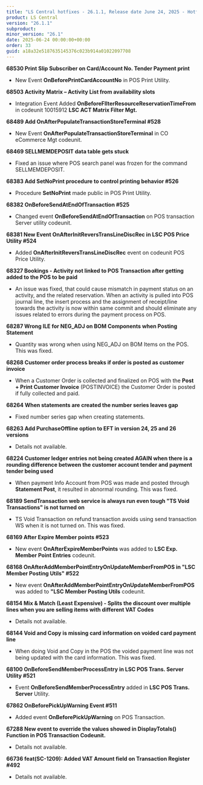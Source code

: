 ```yaml
---
title: "LS Central hotfixes - 26.1.1, Release date June 24, 2025 - Hotfixes"
product: LS Central
version: "26.1.1"
subproduct: 
minor_version: "26.1"
date: 2025-06-24 00:00:00+00:00
order: 33
guid: a18a32e5187635145376c023b914a01022097708
---
```


<strong>68530 Print Slip Subscriber on Card/Account No. Tender Payment print</strong>
<ul><li>New Event <b>OnBeforePrintCardAccountNo</b> in POS Print Utility.</li></ul>
<strong>68503 Activity Matrix – Activity List from availability slots</strong>
<ul><li>Integration Event Added <b>OnBeforeFIlterResourceReservationTimeFrom</b> in codeunit 10015912 <b>LSC ACT Matrix Filter Mgt.</b></li></ul>
<strong>68489 Add OnAfterPopulateTransactionStoreTerminal #528</strong>
<ul><li>New Event <b>OnAfterPopulateTransactionStoreTerminal</b> in CO eCommerce Mgt codeunit.</li></ul>
<strong>68469 SELLMEMDEPOSIT data table gets stuck</strong>
<ul><li>Fixed an issue where POS search panel was frozen for the command SELLMEMDEPOSIT.</li></ul>
<strong>68383 Add SetNoPrint procedure to control printing behavior #526</strong>
<ul><li>Procedure <b>SetNoPrint</b> made public in POS Print Utility.</li></ul>
<strong>68382 OnBeforeSendAtEndOfTransaction #525</strong>
<ul><li>Changed event <b>OnBeforeSendAtEndOfTransaction</b> on POS transaction Server utility codeunit.</li></ul>
<strong>68381 New Event OnAfterInitReversTransLineDiscRec in LSC POS Price Utility #524</strong>
<ul><li>Added <b>OnAfterInitReversTransLineDiscRec</b> event on codeunit POS Price Utility.</li></ul>
<strong>68327 Bookings - Activity not linked to POS Transaction after getting added to the POS to be paid</strong>
<ul><li>An issue was fixed, that could cause mismatch in payment status on an activity, and the related reservation. When an activity is pulled into POS journal line, the insert process and the assignment of receipt/line towards the activity is now within same commit and  should eliminate any issues related to errors during the payment process on POS.</li></ul>
<strong>68287 Wrong ILE for NEG_ADJ on BOM Components when Posting Statement</strong>
<ul><li>Quantity was wrong when using NEG_ADJ on BOM Items on the POS. This was fixed. </li></ul>
<strong>68268 Customer order process breaks if order is posted as customer invoice</strong>
<ul><li>When a Customer Order is collected and finalized on POS with the <b>Post + Print Customer Invoice</b> (POSTINVOICE) the Customer Order is posted if fully collected and paid.</li></ul>
<strong>68264 When statements are created the number series leaves gap</strong>
<ul><li>Fixed number series gap when creating statements.</li></ul>
<strong>68263 Add PurchaseOffline option to EFT in version 24, 25 and 26 versions</strong>
<ul><li>Details not available.</li></ul>
<strong>68224 Customer ledger entries not being created AGAIN when there is a rounding difference between the customer account tender and payment tender being used</strong>
<ul><li>When payment Info Account from POS was made and posted through <b>Statement Post</b>, it resulted in abnormal rounding. This was fixed.</li></ul>
<strong>68189 SendTransaction web service is always run even tough "TS Void Transactions" is not turned on</strong>
<ul><li>TS Void Transaction on refund transaction avoids using send transaction WS when it is not turned on. This was fixed.</li></ul>
<strong>68169 After Expire Member points #523</strong>
<ul><li>New event <b>OnAfterExpireMemberPoints</b> was added to <b>LSC Exp. Member Point Entries</b> codeunit.</li></ul>
<strong>68168 OnAfterAddMemberPointEntryOnUpdateMemberFromPOS in "LSC Member Posting Utils" #522</strong>
<ul><li>New event <b>OnAfterAddMemberPointEntryOnUpdateMemberFromPOS</b> was added to <b>"LSC Member Posting Utils</b> codeunit.</li></ul>
<strong>68154 Mix & Match (Least Expensive) - Splits the discount over multiple lines when you are selling items with different VAT Codes</strong>
<ul><li>Details not available.</li></ul>
<strong>68144 Void and Copy is missing card information on voided card payment line</strong>
<ul><li>When doing Void and Copy in the POS the voided payment line was not being updated with the card information. This was fixed.</li></ul>
<strong>68100 OnBeforeSendMemberProcessEntry in LSC POS Trans. Server Utility #521</strong>
<ul><li>Event <b>OnBeforeSendMemberProcessEntry</b> added in <b>LSC POS Trans. Server</b> Utility.</li></ul>
<strong>67862 OnBeforePickUpWarning Event #511</strong>
<ul><li>Added event <b>OnBeforePickUpWarning</b> on POS Transaction.</li></ul>
<strong>67288 New event to override the values showed in DisplayTotals() Function in POS Transaction Codeunit.</strong>
<ul><li>Details not available.</li></ul>
<strong>66736 feat(SC-1209): Added VAT Amount field on Transaction Register #492</strong>
<ul><li>Details not available.</li></ul>

